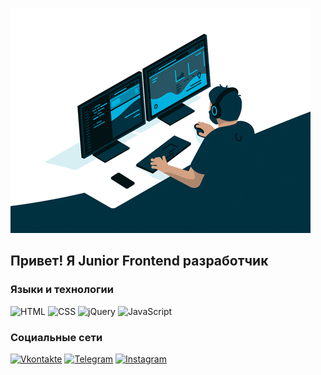 ![Header](https://github.com/crew-dev/crew-dev/blob/main/assets/giphy-3.gif)

## Привет! Я Junior Frontend разработчик

### Языки и технологии
![HTML](https://img.shields.io/badge/-HTML-003140?style=for-the-badge&logo=HTML)
![CSS](https://img.shields.io/badge/CSS-003140?style=for-the-badge&logo=CSS)
![jQuery](https://img.shields.io/badge/-jQuery-003140?style=for-the-badge&logo=jQuery)
![JavaScript](https://img.shields.io/badge/-JavaScript-003140?style=for-the-badge&logo=JavaScript)

### Социальные сети
[![Vkontakte](https://img.shields.io/badge/Vkontakte-003140?style=for-the-badge&logo=VK&logoColor=4A76A8)](https://vk.me/crew_dev)
[![Telegram](https://img.shields.io/badge/Telegram-003140?style=for-the-badge&logo=telegram&logoColor=27A0D9)](https://t.me/crew_dev)
[![Instagram](https://img.shields.io/badge/Instagram-003140?style=for-the-badge&logo=instagram&logoColor=B4068E)](https://www.instagram.com/crew_vlad/)
